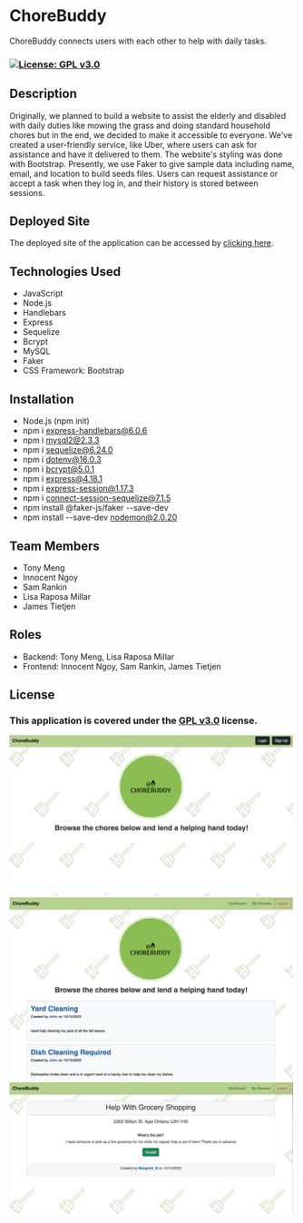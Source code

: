 # ChoreBuddy

ChoreBuddy connects users with each other to help with daily tasks. 

### [![License: GPL v3.0](https://img.shields.io/badge/License-GPLv3-blue.svg)](https://www.gnu.org/licenses/gpl-3.0) 

## Description
Originally, we planned to build a website to assist the elderly and disabled with daily duties like mowing the grass and doing standard household chores but in the end, we decided to make it accessible to everyone. We've created a user-friendly service, like Uber, where users can ask for assistance and have it delivered to them. The website's styling was done with Bootstrap. Presently, we use Faker to give sample data including name, email, and location to build seeds files. Users can request assistance or accept a task when they log in, and their history is stored between sessions.

## Deployed Site
The deployed site of the application can be accessed by <a href=" https://chorebuddy.herokuapp.com/">clicking here</a>.

## Technologies Used
* JavaScript 
* Node.js
* Handlebars 
* Express
* Sequelize
* Bcrypt
* MySQL
* Faker
* CSS Framework: Bootstrap

## Installation
* Node.js (npm init)
* npm i express-handlebars@6.0.6
* npm i mysql2@2.3.3
* npm i sequelize@6.24.0
* npm i dotenv@16.0.3
* npm i bcrypt@5.0.1
* npm i express@4.18.1
*	npm i express-session@1.17.3
*	npm i connect-session-sequelize@7.1.5
*	npm install @faker-js/faker --save-dev 
*	npm install --save-dev nodemon@2.0.20 

## Team Members
* Tony Meng
* Innocent Ngoy
* Sam Rankin
* Lisa Raposa Millar
* James Tietjen

## Roles
* Backend: Tony Meng, Lisa Raposa Millar
* Frontend: Innocent Ngoy, Sam Rankin, James Tietjen 

## License
  ### This application is covered under the [GPL v3.0](https://choosealicense.com/licenses/gpl-3.0/) license.

<img src="./public/images/screenshot-1.jpg" width="500" />
<img src="./public/images/screenshot-2.jpg" width="500" />
<img src="./public/images/screenshot-3.jpg" width="500" />



